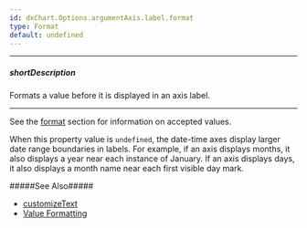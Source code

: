 ```yaml
---
id: dxChart.Options.argumentAxis.label.format
type: Format
default: undefined
---
```

---
##### shortDescription
Formats a value before it is displayed in an axis label.

---
See the [format](/api-reference/50%20Common/Object%20Structures/format '/Documentation/ApiReference/Common/Object_Structures/format/') section for information on accepted values.

When this property value is `undefined`, the date-time axes display larger date range boundaries in labels. For example, if an axis displays months, it also displays a year near each instance of January. If an axis displays days, it also displays a month name near each first visible day mark.

#####See Also#####
- [customizeText](/api-reference/10%20UI%20Components/dxChart/1%20Configuration/argumentAxis/label/customizeText.md '{currentpath}/#customizeText')
- [Value Formatting](/concepts/Common/Value%20Formatting '/Documentation/Guide/Common/Value_Formatting/')
